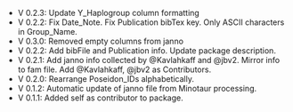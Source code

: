 - V 0.2.3: Update Y_Haplogroup column formatting
- V 0.2.2: Fix Date_Note. Fix Publication bibTex key. Only ASCII characters in Group_Name.
- V 0.3.0: Removed empty columns from janno
- V 0.2.2: Add bibFile and Publication info. Update package description.
- V 0.2.1: Add janno info collected by @Kavlahkaff and @jbv2. Mirror info to fam file. Add @Kavlahkaff, @jbv2 as Contributors.
- V 0.2.0: Rearrange Poseidon_IDs alphabetically.
- V 0.1.2: Automatic update of janno file from Minotaur processing.
- V 0.1.1: Added self as contributor to package.
